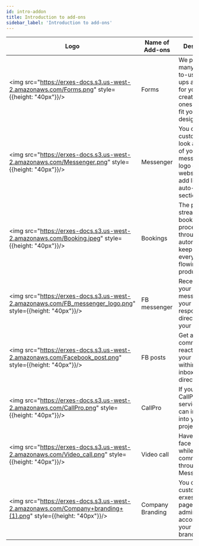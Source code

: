 ```yaml
---
id: intro-addon
title: Introduction to add-ons
sidebar_label: 'Introduction to add-ons'
---
```


| Logo | Name of Add-ons   | Description |
| ---- | ----------------------- | ----------- |
|  <img src="https://erxes-docs.s3.us-west-2.amazonaws.com/Forms.png" style={{height: "40px"}}/>    | Forms             | We provide many ready-to-use pop-ups and forms for you to create the ones which will fit your website design. |
| <img src="https://erxes-docs.s3.us-west-2.amazonaws.com/Messenger.png" style={{height: "40px"}}/>  | Messenger         | You can customize the look and feel of your messenger's logo on the website and add links to auto-reply sections. |
| <img src="https://erxes-docs.s3.us-west-2.amazonaws.com/Booking.jpeg" style={{height: "40px"}}/>  | Bookings          | The plugin is to streamline the booking procedure through automation to keep everything flowing productively. |
| <img src="https://erxes-docs.s3.us-west-2.amazonaws.com/FB_messenger_logo.png" style={{height: "40px"}}/>  | FB messenger      | Receive all your FB messenger in your inbox and respond directly from your inbox. |
| <img src="https://erxes-docs.s3.us-west-2.amazonaws.com/Facebook_post.png" style={{height: "40px"}}/>  | FB posts          | Get all the comments and reactions on your posts within your inbox and reply directly.  |
| <img src="https://erxes-docs.s3.us-west-2.amazonaws.com/CallPro.png" style={{height: "40px"}}/>  | CallPro           | If you are using CallPro services, you can integrate it into your erxes project. |
| <img src="https://erxes-docs.s3.us-west-2.amazonaws.com/Video_call.png" style={{height: "40px"}}/>  | Video call        | Have face to face video chat while communicating through erxes Messenger.  |
| <img src="https://erxes-docs.s3.us-west-2.amazonaws.com/Company+branding+(1).png" style={{height: "40px"}}/>  | Company Branding  | You can customize your erxes access page and admin panel according to your company branding. |
